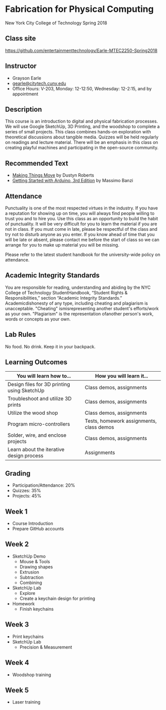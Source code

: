 # Fabrication for Physical Computing
New York City College of Technology Spring 2018

## Class site
https://github.com/entertainmenttechnology/Earle-MTEC2250-Spring2018

## Instructor
+ Grayson Earle
+ gearle@citytech.cuny.edu
+ Office Hours: V-203, Monday: 12-12:50, Wednesday: 12-2:15, and by appointment

## Description
This course is an introduction to digital and physical fabrication processes. We will use Google SketchUp, 3D Printing, and the woodshop to complete a series of small projects. This class combines hands-on exploration with theoretical discussions about tangible media. Quizzes will be held regularly on readings and lecture material. There will be an emphasis in this class on creating playful machines and participating in the open-source community.

## Recommended Text
+ [Making Things Move](https://books.google.com/books/about/Making_Things_Move_DIY_Mechanisms_for_In.html?id=L71QLEHYE0sC) by Dustyn Roberts 
+ [Getting Started with Arduino, 3rd Edition](https://www.amazon.com/Getting-Started-Arduino-Massimo-Banzi/dp/1449309879) by Massimo Banzi

## Attendance
Punctuality is one of the most respected virtues in the industry. If you have a reputation for showing up on time, you will always find people willing to trust you and to hire you. Use this class as an opportunity to build the habit of punctuality. It will be very difficult for you to learn the material if you are not in class. If you must come in late, please be respectful of the class and try not to disturb anyone as you enter. If you know ahead of time that you will be late or absent, please contact me before the start of class so we can arrange for you to make up material you will be missing.

Please refer to the latest student handbook for the university-wide policy on attendance.

## Academic Integrity Standards
You are responsible for reading, understanding and abiding by the NYC College of Technology StudentHandbook, “Student Rights & Responsibilities,” section “Academic Integrity Standards.” Academicdishonesty of any type, including cheating and plagiarism is unacceptable. "Cheating" ismisrepresenting another student's efforts/work as your own. "Plagiarism" is the representation ofanother person's work, words or concepts as your own.

## Lab Rules
No food. No drink. Keep it in your backpack.

## Learning Outcomes
| You will learn how to... | How you will learn it... |
|--------------------------|--------------------------|
| Design files for 3D printing using SketchUp | Class demos, assignments |
| Troubleshoot and utilize 3D prints | Class demos, assignments |
| Utilize the wood shop | Class demos, assignments |
| Program micro-controllers | Tests, homework assignments, class demos |
| Solder, wire, and enclose projects | Class demos, assignments |
| Learn about the iterative design process | Assignments |

## Grading
+ Participation/Attendance: 20%
+ Quizzes: 35%
+ Projects: 45%

## Week 1
+ Course Introduction
+ Prepare GitHub accounts

## Week 2
+ SketchUp Demo
	+ Mouse & Tools
	+ Drawing shapes
	+ Extrusion
	+ Subtraction
	+ Combining
+ SketchUp Lab
	+ Explore
	+ Create a keychain design for printing
+ Homework
	+ Finish keychains

## Week 3
+ Print keychains
+ SketchUp Lab
	+ Precision & Measurement

## Week 4
+ Woodshop training

## Week 5
+ Laser training

## 


